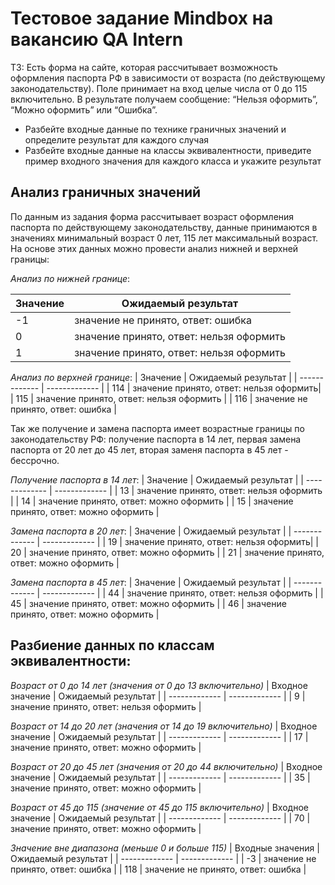 # Тестовое задание Mindbox на вакансию QA Intern

ТЗ: Есть форма на сайте, которая рассчитывает возможность оформления паспорта РФ в зависимости от возраста (по действующему законодательству). Поле принимает на вход целые числа от 0 до 115 включительно. В результате получаем сообщение: “Нельзя оформить”, “Можно оформить” или “Ошибка”.
- Разбейте входные данные по технике граничных значений и определите результат для каждого случая
- Разбейте входные данные на классы эквивалентности, приведите пример входного значения для каждого класса и укажите результат

## Анализ граничных значений
По данным из задания форма рассчитывает возраст оформления паспорта по действующему законодательству, данные принимаются в значениях минимальный возраст 0 лет, 115 лет максимальный возраст. На основе этих данных можно провести анализ нижней и верхней границы:

*Анализ по нижней границе*:

| Значение      | Ожидаемый результат |
| ------------- | ------------- |
| -1            | значение не принято, ответ: ошибка |
| 0             | значение принято, ответ: нельзя оформить |
| 1             | значение принято, ответ: нельзя оформить |

*Анализ по верхней границе*:
| Значение      | Ожидаемый результат |
| ------------- | ------------- |
| 114           |  значение принято, ответ: нельзя оформить|
| 115           | значение принято, ответ: нельзя оформить |
| 116           | значение не принято, ответ: ошибка |

Так же получение и замена паспорта имеет возрастные границы по законодательству РФ:
получение паспорта в 14 лет, первая замена паспорта  от 20 лет до 45 лет, вторая заменя паспорта в 45 лет - бессрочно.

*Получение паспорта в 14 лет*:
| Значение      | Ожидаемый результат |
| ------------- | ------------- |
| 13            | значение принято, ответ: нельзя оформить |
| 14            | значение принято, ответ: можно оформить |
| 15            | значение принято, ответ: можно оформить |

*Замена паспорта в 20 лет*:
| Значение      | Ожидаемый результат |
| ------------- | ------------- |
| 19            | значение принято, ответ: нельзя оформить|
| 20            | значение принято, ответ: можно оформить |
| 21            | значение принято, ответ: можно оформить |

*Замена паспорта в 45 лет*:
| Значение      | Ожидаемый результат |
| ------------- | ------------- |
| 44           | значение принято, ответ: нельзя оформить |
| 45           | значение принято, ответ: можно оформить |
| 46           | значение принято, ответ: можно оформить |

## Разбиение данных по классам эквивалентности:

*Возраст от 0 до 14 лет (значения от 0 до 13 включительно)*
| Входное значение      | Ожидаемый результат |
| ------------- | ------------- |
| 9             | значение принято, ответ: нельзя оформить |

*Возраст от 14 до 20 лет (значения от 14  до 19 включительно)*
| Входное значение      | Ожидаемый результат |
| ------------- | ------------- |
| 17            | значение принято, ответ: можно оформить |

*Возраст от 20 до 45 лет (значения от 20 до 44 включительно)*
| Входное значение      | Ожидаемый результат |
| ------------- | ------------- |
| 35            | значение принято, ответ: можно оформить |

*Возраст от 45 до 115 (значение от 45 до 115 включительно)*
| Входное значение      | Ожидаемый результат |
| ------------- | ------------- |
| 70            | значение принято, ответ: можно оформить |

*Значение вне диапазона (меньше 0 и больше 115)*
| Входные значения      | Ожидаемый результат |
| ------------- | ------------- |
| -3            | значение не принято, ответ: ошибка      |
| 118           | значение не принято, ответ: ошибка      |


